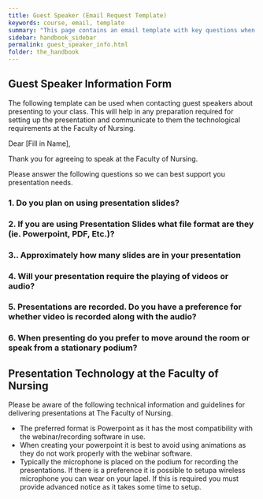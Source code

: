 ```yaml
---
title: Guest Speaker (Email Request Template)
keywords: course, email, template
summary: "This page contains an email template with key questions when arranging a guest speaker."
sidebar: handbook_sidebar
permalink: guest_speaker_info.html
folder: the_handbook
---
```


## Guest Speaker Information Form

The following template can be used when contacting guest speakers about presenting to your class. This will help in any preparation required for setting up the presentation and communicate to them the technological requirements at the Faculty of Nursing.

Dear [Fill in Name],

Thank you for agreeing to speak at the Faculty of Nursing.

Please answer the following questions so we can best support you presentation needs.

### 1. Do you plan on using presentation slides?

### 2. If you are using Presentation Slides what file format are they (ie. Powerpoint, PDF, Etc.)?

### 3.. Approximately how many slides are in your presentation

### 4. Will your presentation require the playing of videos or audio?

### 5. Presentations are recorded. Do you have a preference for whether video is recorded along with the audio?

### 6. When presenting do you prefer to move around the room or speak from a stationary podium?

## Presentation Technology at the Faculty of Nursing

Please be aware of the following technical information and guidelines for delivering presentations at The Faculty of Nursing.

- The preferred format is Powerpoint as it has the most compatibility with the webinar/recording software in use.
- When creating your powerpoint it is best to avoid using animations as they do not work properly with the webinar software.
- Typically the microphone is placed on the podium for recording the presentations. If there is a preference it is possible to setupa  wireless microphone you can wear on your lapel. If this is required you must provide advanced notice as it takes some time to setup.

